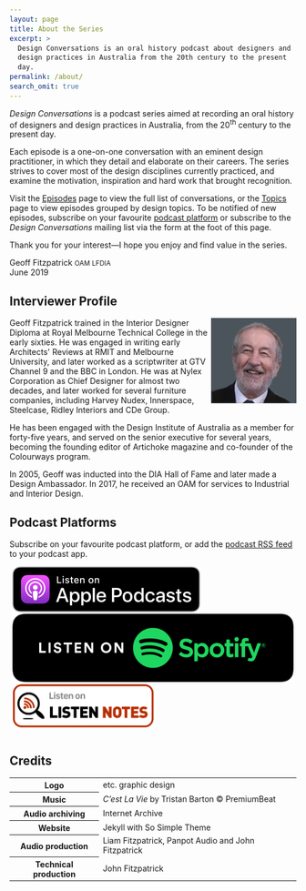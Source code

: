 ```yaml
---
layout: page
title: About the Series
excerpt: >
  Design Conversations is an oral history podcast about designers and 
  design practices in Australia from the 20th century to the present
  day.
permalink: /about/
search_omit: true
---
```


*Design Conversations* is a podcast series aimed at recording an oral
history of designers and design practices in Australia, from the
20<sup>th</sup> century to the present day.

Each episode is a one-on-one conversation with an eminent design
practitioner, in which they detail and elaborate on their careers. The
series strives to cover most of the design disciplines currently
practiced, and examine the motivation, inspiration and hard work that
brought recognition.

Visit the [Episodes](/episodes) page to view the full list of
conversations, or the [Topics](/topics) page to view episodes grouped
by design topics. To be notified of new episodes, subscribe on your 
favourite [podcast platform](#podcast-platforms) or subscribe to the 
*Design Conversations* mailing list via the form at the foot of this 
page.

Thank you for your interest—I hope you enjoy and find value in the
series.

Geoff Fitzpatrick <small>OAM LFDIA</small><br />
June 2019

## Interviewer Profile

<img class="author-avatar" style="float: right" src="/assets/images/site/author_geoff_fitzpatrick.jpg" alt="Geoff Fitzpatrick photo">

Geoff Fitzpatrick trained in the Interior Designer Diploma at Royal
Melbourne Technical College in the early sixties. He was engaged in
writing early Architects' Reviews at RMIT and Melbourne University, and
later worked as a scriptwriter at GTV Channel 9 and the BBC in London.
He was at Nylex Corporation as Chief Designer for almost two decades,
and later worked for several furniture companies, including Harvey
Nudex, Innerspace, Steelcase, Ridley Interiors and CDe Group.

He has been engaged with the Design Institute of Australia as a member
for forty-five years, and served on the senior executive for several
years, becoming the founding editor of Artichoke magazine and co-founder
of the Colourways program.

In 2005, Geoff was inducted into the DIA Hall of Fame and later made a
Design Ambassador. In 2017, he received an OAM for services to Industrial
and Interior Design.

## Podcast Platforms

Subscribe on your favourite podcast platform, or add the
[podcast RSS feed](/podcast.xml) to your podcast app.

<div style="margin-bottom: 40px; display: block">

  <a href="https://podcasts.apple.com/us/podcast/design-conversations/id1591996555"
    title="Listen on Apple Podcasts" target="blank" style="float: left; margin: 0 5px 0 5px">
    <img loading="lazy" src="/assets/images/badges/listen-on-apple-podcasts-en-us.svg" alt="Listen on Apple Podcasts"
      style="height: 80px" />
  </a>

  <a href="https://open.spotify.com/show/6LwyXwj6Z5bGUj0KZ00CpS"
    title="Listen on Spotify" target="blank" style="float: left; margin: 0 5px 0 5px">
    <img loading="lazy" src="/assets/images/badges/spotify-podcast-badge-blk-grn-330x80.svg" alt="Listen on Spotify"
      style="height: 80x" />
  </a>

  <a href="https://www.listennotes.com/podcasts/design-conversations-geoff-fitzpatrick-zgABdLfUr1l/"
    title="Design Conversations | Listen Notes" target="blank" style="margin: 0 5px 0 5px">
    <img loading="lazy" src="/assets/images/badges/listen-notes-podcast-badge.png"
      alt="Design Conversations | Listen Notes" style="height: 80px" />
  </a>

</div>

## Credits

<table>
  <tbody>
    <tr>
      <th>Logo</th>
      <td>etc. graphic design</td>
    </tr>
    <tr>
      <th>Music</th>
      <td><i>C’est La Vie</i> by Tristan Barton &#169; PremiumBeat</td>
    </tr>
    <tr>
      <th>Audio archiving</th>
      <td>Internet Archive</td>
    </tr>
    <tr>
      <th>Website</th>
      <td>Jekyll with So Simple Theme</td>
    </tr>
    <tr>
      <th>Audio production</th>
      <td>Liam Fitzpatrick, Panpot Audio and John Fitzpatrick</td>
    </tr>
    <tr>
      <th>Technical production</th>
      <td>John Fitzpatrick</td>
    </tr>
  </tbody>
</table>
